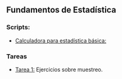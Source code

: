 ## Fundamentos de Estadística

### Scripts:

<ul>
  <li><a href="https://github.com/eduuest/Backup-DA/blob/main/Nivel1/Estadistica/Scripts/calculadora_estadistica_basica.R">Calculadora para estadística básica:</a></li>
</ul>


### Tareas
<ul>
  <li><a href="https://github.com/eduuest/Backup-DA/blob/main/Nivel1/Estadistica/Tareas/Tarea1.pdf">Tarea 1:</a> Ejercicios sobre muestreo.</li>
</ul>
